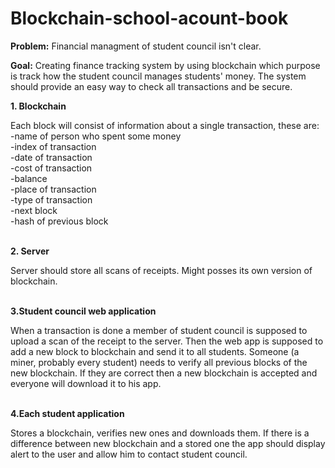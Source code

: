 # Blockchain-school-acount-book

**Problem:** Financial managment of student council isn't clear.

**Goal:** Creating finance tracking system by using blockchain which purpose is track how the student council manages students' money.
The system should provide an easy way to check all transactions and be secure.


**1. Blockchain**


Each block will consist of information about a single transaction, these are: <br>
  -name of person who spent some money<br>
  -index of transaction<br>
  -date of transaction<br>
  -cost of transaction<br>
  -balance<br>
  -place of transaction<br>
  -type of transaction<br>
  -next block<br>
  -hash of previous block<br><br>
  
**2. Server**


 Server should store all scans of receipts. Might posses its own version of blockchain.<br><br>
 
**3.Student council web application**


When a transaction is done a member of student council is supposed to upload a scan of the receipt to the server. Then the web app is supposed to add a new block to blockchain and send it to all students. Someone (a miner, probably every student) needs to verify all previous blocks of the new blockchain. If they are correct then a new blockchain is accepted and everyone will download it to his app.<br><br>
 
 
**4.Each student application**


Stores a blockchain, verifies new ones and downloads them. If there is a difference between new blockchain and a stored one the app should display alert to the user and allow him to contact student council.<br><br>


